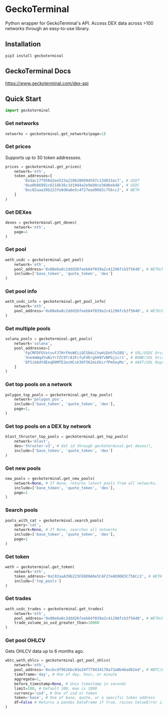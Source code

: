 # GeckoTerminal

Python wrapper for GeckoTerminal's API. Access DEX data across >100 networks through an easy-to-use library.

## Installation
```
pip3 install geckoterminal
```

## GeckoTerminal Docs

https://www.geckoterminal.com/dex-api

## Quick Start
```python
import geckoterminal
```

### Get networks
```python
networks = geckoterminal.get_networks(page=1)
```

### Get prices
Supports up to 30 token addressses.
```python
prices = geckoterminal.get_prices(
    network='eth',
    token_addresses=[
        '0xdac17f958d2ee523a2206206994597c13d831ec7', # USDT
        '0xa0b86991c6218b36c1d19d4a2e9eb0ce3606eb48', # USDC
        '0xc02aaa39b223fe8d0a0e5c4f27ead9083c756cc2', # WETH
    ]    
)
```

### Get DEXes
```python
dexes = geckoterminal.get_dexes(
    network='eth',
    page=1
)
```

### Get pool
```python
weth_usdc = geckoterminal.get_pool(
    network='eth',
    pool_address='0x88e6a0c2ddd26feeb64f039a2c41296fcb3f5640', # WETH/USDC Uniswap v3 0.05%
    include=['base_token', 'quote_token', 'dex']
)
```

### Get pool info
```python
weth_usdc_info = geckoterminal.get_pool_info(
    network='eth',
    pool_address='0x88e6a0c2ddd26feeb64f039a2c41296fcb3f5640', # WETH/USDC Uniswap v3 0.05%
)
```
### Get multiple pools
```python
solana_pools = geckoterminal.get_pools(
    network='solana',
    pool_addresses=[
        'FpCMFDFGYotvufJ7HrFHsWEiiQCGbkLCtwHiDnh7o28Q', # SOL/USDC Orca
        '3ne4mWqdYuNiYrYZC9TrA3FcfuFdErghH97vNPbjicr1', # BONK/SOL Orca
        'EP2ib6dYdEeqD8MfE2ezHCxX3kP3K2eLKkirfPm5eyMx', # $WIF/SOL Raydium
    ]
)
```

### Get top pools on a network
```python
polygon_top_pools = geckoterminal.get_top_pools(
    network='polygon_pos',
    include=['base_token', 'quote_token', 'dex'],
    page=1,
)
```

### Get top pools on a DEX by network
```python
blast_thruster_top_pools = geckoterminal.get_top_pools(
    network='blast',
    dex='thruster-v3', # Get id through geckoterminal.get_dexes(),
    include=['base_token', 'quote_token', 'dex']
)
```

### Get new pools
```python
new_pools = geckoterminal.get_new_pools(
    network=None, # If None, returns latest pools from all networks.
    include=['base_token', 'quote_token', 'dex'],
    page=1
)
```

### Search pools
```python
pools_with_cat = geckoterminal.search_pools(
    query='cat',
    network=None, # If None, searches all networks
    include=['base_token', 'quote_token', 'dex'],
    page=1
)
```

### Get token
```python
weth = geckoterminal.get_token(
    network='eth',
    token_address='0xC02aaA39b223FE8D0A0e5C4F27eAD9083C756Cc2', # WETH
    include=['top_pools']
)
```

### Get trades
```python
weth_usdc_trades = geckoterminal.get_trades(
    network='eth',
    pool_address='0x88e6a0c2ddd26feeb64f039a2c41296fcb3f5640', # WETH/USDC Uniswap v3 0.05%
    trade_volume_in_usd_greater_than=10000
)
```

### Get pool OHLCV
Gets OHLCV data up to 6 months ago. 
```python
wbtc_weth_ohlcv = geckoterminal.get_pool_ohlcv(
    network='eth',
    pool_address='0xcbcdf9626bc03e24f779434178a73a0b4bad62ed', # WBTC/WETH Uniswap v3
    timeframe='day', # One of day, hour, or minute
    aggregate=1,
    before_timestamp=None, # Unix timestamp in seconds
    limit=100, # Default 100, max is 1000
    currency='usd', # One of usd or token
    token='base', # One of base, quote, or a specific token address
    df=False # Returns a pandas DataFrame if true, raises ValueError if data cannot be converted
)
```